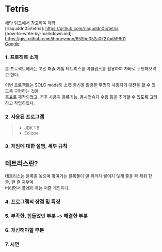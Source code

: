 # Tetris
해당 링크에서 참고하여 제작   
[rlaquddn05/tetris]: https://github.com/rlaquddn05/tetris   
[how-to-write-by-markdown.md]: https://gist.github.com/ihoneymon/652be052a0727ad59601   
[Google](http://www.google.co.kr)   

### 1. 프로젝트 소개   
본 프로젝트에서는 고전 퍼즐 게임 테트리스를 이클립스를 활용하여 자바로 구현해보려고 한다.

이번 프로젝트는 SOLO mode와 소켓 통신을 활용한 두명의 사용자가 대전을 할 수 있도록 구현하는 것을   
목표로 제작되었고, 추후 사용자 등록기능, 동시접속자 수용 등을 추가할 수 있도록 고려하고 작업하였다.

### 2. 사용된 프로그램
>* JDK 1.8   
>* Eclipse

### 3. 게임에 대한 설명, 세부 규칙
## 테트리스란?
테트리스는 블록을 놓으며 쌓여가는 블록들이 맨 위까지 쌓이지 않게 줄을 꽉 채워 한 줄, 한 줄 지우며   
버티면서 플레이 하는 퍼즐 게임이다.   


### 4. 프로그램의 장점 및 특징
### 5. 부족한, 힘들었던 부분 -> 해결한 부분
### 6. 개선해야할 부분
### 7. 시연
